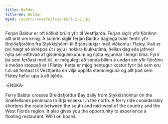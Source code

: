 ```yaml
---
title: Baldur
title-en: Baldur
mynd: /assets/snaefellsjo-kull-2-2.jpg
---
```

Ferjan Baldur er oft kölluð brúin yfir til Vestfjarða. Ferjan siglir yfir fjörðinn allt árið um kring. Á sumrin siglir ferjan Baldur daglega tvær ferðir yfir Breiðafjörðinn frá Stykkishólmi til Brjánslækjar með viðkomu í Flatey. Það er því hægt að skreppa út í eyju í nokkra klukkutíma, heilan dag eða jafnvel nýta sér eitthvað af gistimöguleikunum og njóta eyjunnar í lengri tíma. Fyrir þá sem ferðast með bíl, er mögulegt að senda bílinn á undan sér yfir fjörðinn á meðan stoppað er í Flatey. Þetta er mjög hentugur kostur fyrir þá sem eru t.d. að ferðast til Vestfjarða en vilja upplifa stemninguna og allt það sem Flatey hefur upp á að bjóða.

\-ENSKA-

Ferry Baldur crosses Breidafjördur Bay daily from Stykkisholmur on the Snæfellsnes peninsula to Brjanslaekur in the north. A ferry ride considerably shortens the route between the south and mid-west of the country and the West Fjords region. It also gives you the opportunity to experience a floating restaurant. WIFI on board.
